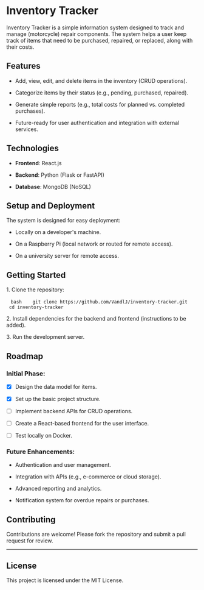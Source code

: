 # Inventory Tracker

Inventory Tracker is a simple information system designed to track and manage (motorcycle) repair components. The system helps a user keep track of items that need to be purchased, repaired, or replaced, along with their costs.

## Features

- Add, view, edit, and delete items in the inventory (CRUD operations).

- Categorize items by their status (e.g., pending, purchased, repaired).

- Generate simple reports (e.g., total costs for planned vs. completed purchases).

- Future-ready for user authentication and integration with external services.

## Technologies

- **Frontend**: React.js

- **Backend**: Python (Flask or FastAPI)

- **Database**: MongoDB (NoSQL)

## Setup and Deployment

The system is designed for easy deployment:

- Locally on a developer's machine.

- On a Raspberry Pi (local network or routed for remote access).

- On a university server for remote access.

## Getting Started

1\. Clone the repository:

   ```bash
   git clone https://github.com/VandlJ/inventory-tracker.git
   cd inventory-tracker
   ```

2\. Install dependencies for the backend and frontend (instructions to be added).

3\. Run the development server.

## Roadmap

### Initial Phase:

- [x] Design the data model for items.

- [x] Set up the basic project structure.

- [ ] Implement backend APIs for CRUD operations.

- [ ] Create a React-based frontend for the user interface.

- [ ] Test locally on Docker.

### Future Enhancements:

- Authentication and user management.

- Integration with APIs (e.g., e-commerce or cloud storage).

- Advanced reporting and analytics.

- Notification system for overdue repairs or purchases.

## Contributing

Contributions are welcome! Please fork the repository and submit a pull request for review.

---

## License

This project is licensed under the MIT License.